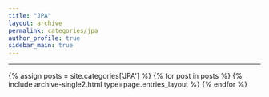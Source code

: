 ```yaml
---
title: "JPA"
layout: archive
permalink: categories/jpa
author_profile: true
sidebar_main: true
---
```


<!-- 공백이 포함되어 있는 카테고리 이름의 경우 site.categories.['a b c'] 이런식으로! -->

***

{% assign posts = site.categories['JPA'] %}
{% for post in posts %} {% include archive-single2.html type=page.entries_layout %} {% endfor %}
